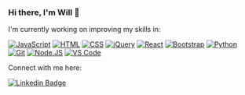 ### Hi there, I'm Will 👋

I'm currently working on improving my skills in:

  [![JavaScript](https://img.shields.io/badge/-JavaScript-F7DF1E?style=flat&logo=javascript&logoColor=black)](https://developer.mozilla.org/en-US/docs/Web/JavaScript)
  [![HTML](https://img.shields.io/badge/-HTML-E34F26?style=flat&logo=html5&logoColor=black)](https://html.spec.whatwg.org/)
  [![CSS](https://img.shields.io/badge/-CSS-1572B6?style=flat&logo=css3&logoColor=white)](https://www.w3.org/TR/CSS/#css)
  [![jQuery](https://img.shields.io/badge/-jQuery-0769AD?style=flat&logo=jquery)](https://jquery.com/)
  [![React](https://img.shields.io/badge/-React-61DAFB?style=flat&logo=react&logoColor=black)](https://react.dev/)
  [![Bootstrap](https://img.shields.io/badge/-Bootstrap-7952B3?style=flat&logo=bootstrap&logoColor=white)](https://getbootstrap.com/)
  [![Python](https://img.shields.io/badge/-Python-3776AB?style=flat&logo=python&logoColor=yellow)](https://www.python.org/)
  [![Git](https://img.shields.io/badge/-Git-F05032?style=flat&logo=git&logoColor=black)](https://git-scm.com/)
  [![Node.JS](https://img.shields.io/badge/-Node.JS-339933?style=flat&logo=Node.js&logoColor=black)](https://nodejs.org/)
  [![VS Code](https://img.shields.io/badge/-VS%20Code-007ACC?style=flat&logo=visual-studio-code&logoColor=black)](https://code.visualstudio.com/)

Connect with me here:

  [![Linkedin Badge](https://img.shields.io/badge/-Will%20Franceschini-0A66C2?style=flat&logo=Linkedin&logoColor=white)](https://www.linkedin.com/in/will-franceschini/)

<!--
**tech-n-code/tech-n-code** is a ✨ _special_ ✨ repository because its `README.md` (this file) appears on your GitHub profile.

Here are some ideas to get you started:

- 🔭 I’m currently working on ...
- 🌱 I’m currently learning ...
- 👯 I’m looking to collaborate on ...
- 🤔 I’m looking for help with ...
- 💬 Ask me about ...
- 📫 How to reach me: ...
- 😄 Pronouns: ...
- ⚡ Fun fact: ...
-->
